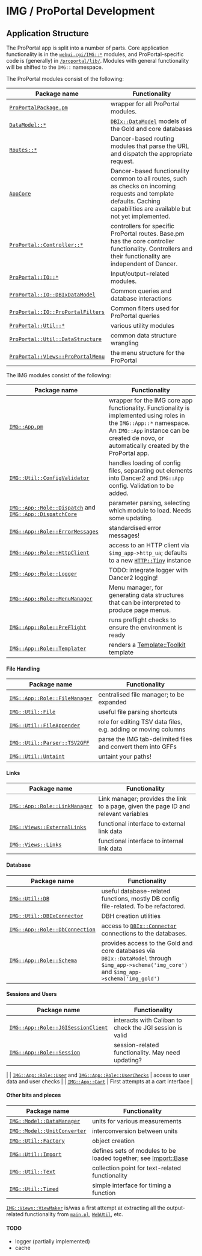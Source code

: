 # IMG / ProPortal Development #

## Application Structure ##

The ProPortal app is split into a number of parts. Core application functionality is in the [`webui.cgi/IMG::*`](../../webui.cgi/IMG/) modules, and ProPortal-specific code is (generally) in [`/proportal/lib/`](../lib/). Modules with general functionality will be shifted to the `IMG::` namespace.

The ProPortal modules consist of the following:

| Package name | Functionality |
|--------------|---------------|
| [`ProPortalPackage.pm`](../lib/ProPortalPackage.pm) | wrapper for all ProPortal modules. |
| [`DataModel::*`](../lib/DataModel/) | [`DBIx::DataModel`](http://metacpan.org/pod/DBIx::DataModel) models of the Gold and core databases |
| [`Routes::*`](../lib/Routes/) | Dancer-based routing modules that parse the URL and dispatch the appropriate request. |
| [`AppCore`](../lib/AppCore.pm) | Dancer-based functionality common to all routes, such as checks on incoming requests and template defaults. Caching capabilities are available but not yet implemented. |
| [`ProPortal::Controller::*`](../lib/ProPortal/Controller/) | controllers for specific ProPortal routes. Base.pm has the core controller functionality. Controllers and their functionality are independent of Dancer. |
| [`ProPortal::IO::*`](../lib/IO/) | Input/output-related modules. |
| [`ProPortal::IO::DBIxDataModel`](../lib/ProPortal/IO/DBIxDataModel.pm) | Common queries and database interactions |
| [`ProPortal::IO::ProPortalFilters`](../lib/ProPortal/IO/ProPortalFilters.pm) | Common filters used for ProPortal queries |
| [`ProPortal::Util::*`](../lib/ProPortal/Util/) | various utility modules |
| [`ProPortal::Util::DataStructure`](../lib/ProPortal/Util/DataStructure) | common data structure wrangling |
| [`ProPortal::Views::ProPortalMenu`](../lib/ProPortal/Views/ProPortalMenu.pm) | the menu structure for the ProPortal |

The IMG modules consist of the following:

| Package name | Functionality |
|--------------|---------------|
| [`IMG::App.pm`](../../webui.cgi/IMG/App.pm) | wrapper for the IMG core app functionality. Functionality is implemented using roles in the `IMG::App::*` namespace. An `IMG::App` instance can be created de novo, or automatically created by the ProPortal app. |
| [`IMG::Util::ConfigValidator`](../../webui.cgi/IMG/Util/ConfigValidator.pm) | handles loading of config files, separating out elements into Dancer2 and `IMG::App` config. Validation to be added. |
| [`IMG::App::Role::Dispatch`](../../webui.cgi/IMG/App/Role/Dispatch.pm) and [`IMG::App::DispatchCore`](../../webui.cgi/IMG/App/DispatchCore.pm) | parameter parsing, selecting which module to load. Needs some updating. |
| [`IMG::App::Role::ErrorMessages`](../../webui.cgi/IMG/App/Role/ErrorMessages.pm) | standardised error messages! |
| [`IMG::App::Role::HttpClient`](../../webui.cgi/IMG/App/Role/HttpClient.pm) | access to an HTTP client via `$img_app->http_ua`; defaults to a new [`HTTP::Tiny`](http://metacpan.org/pod/HTTP::Tiny) instance |
| [`IMG::App::Role::Logger`](../../webui.cgi/IMG/App/Role/Logger.pm) | TODO: integrate logger with Dancer2 logging! |
| [`IMG::App::Role::MenuManager`](../../webui.cgi/IMG/App/Role/MenuManager.pm) | Menu manager, for generating data structures that can be interpreted to produce page menus. |
| [`IMG::App::Role::PreFlight`](../../webui.cgi/IMG/App/Role/PreFlight.pm) | runs preflight checks to ensure the environment is ready |
 [`IMG::App::Role::Templater`](../../webui.cgi/IMG/App/Role/Templater.pm) | renders a [Template::Toolkit](http://template-toolkit.org) template |


#### File Handling ####

| Package name | Functionality |
|--------------|---------------|
| [`IMG::App::Role::FileManager`](../../webui.cgi/IMG/App/Role/FileManager.pm) | centralised file manager; to be expanded |
| [`IMG::Util::File`](../../webui.cgi/IMG/Util/File.pm) | useful file parsing shortcuts |
| [`IMG::Util::FileAppender`](../../webui.cgi/IMG/Util/FileAppender.pm) | role for editing TSV data files, e.g. adding or moving columns |
| [`IMG::Util::Parser::TSV2GFF`](../../webui.cgi/IMG/Util/Parser/TSV2GFF.pm) | parse the IMG tab-delimited files and convert them into GFFs |
| [`IMG::Util::Untaint`](../../webui.cgi/IMG/Util/Untaint.pm) | untaint your paths! |


#### Links ####

| Package name | Functionality |
|--------------|---------------|
| [`IMG::App::Role::LinkManager`](../../webui.cgi/IMG/App/Role/LinkManager.pm) | Link manager; provides the link to a page, given the page ID and relevant variables |
| [`IMG::Views::ExternalLinks`](../../webui.cgi/IMG/Views/ExternalLinks.pm) | functional interface to external link data |
| [`IMG::Views::Links`](../../webui.cgi/IMG/Views/Links.pm) | functional interface to internal link data |


#### Database ####

| Package name | Functionality |
|--------------|---------------|
| [`IMG::Util::DB`](../../webui.cgi/IMG/.pm) | useful database-related functions, mostly DB config file-related. To be refactored. |
| [`IMG::Util::DBIxConnector`](../../webui.cgi/IMG/Util/DBIxConnector.pm) | DBH creation utilities |
| [`IMG::App::Role::DbConnection`](../webui.cgi/IMG/App/Role/DbConnection.pm) | access to [`DBIx::Connector`](http://metacpan.org/pod/DBIx::Connector) connections to the databases. |
| [`IMG::App::Role::Schema`](../../webui.cgi/IMG/App/Role/Schema.pm) | provides access to the Gold and core databases via `DBIx::DataModel` through `$img_app->schema('img_core')` and `$img_app->schema('img_gold')` |

#### Sessions and Users ####

| Package name | Functionality |
|--------------|---------------|
| [`IMG::App::Role::JGISessionClient`](../../webui.cgi/IMG/App/Role/JGISessionClient.pm) | interacts with Caliban to check the JGI session is valid |
| [`IMG::App::Role::Session`](../../webui.cgi/IMG/App/Role/Session.pm) | session-related functionality. May need updating? |
|
| [`IMG::App::Role::User`](../../webui.cgi/IMG/App/Role/User.pm) and [`IMG::App::Role::UserChecks`](../../webui.cgi/IMG/App/Role/UserChecks.pm) | access to user data and user checks |
| [`IMG::App::Cart`](../../webui.cgi/IMG/App/Cart.pm) | First attempts at a cart interface |


#### Other bits and pieces ####

| Package name | Functionality |
|--------------|---------------|
| [`IMG::Model::DataManager`](../../webui.cgi/IMG/Model/DataManager.pm) | units for various measurements |
| [`IMG::Model::UnitConverter`](../../webui.cgi/IMG/Model/UnitConverter.pm) | interconversion between units |
| [`IMG::Util::Factory`](../../webui.cgi/IMG/Util/Factory.pm) | object creation |
| [`IMG::Util::Import`](../../webui.cgi/IMG/Util/Import.pm) | defines sets of modules to be loaded together; see [Import::Base](http://metacpan.org/pod/Import::Base) |
| [`IMG::Util::Text`](../../webui.cgi/IMG/Util/Text.pm) | collection point for text-related functionality |
| [`IMG::Util::Timed`](../../webui.cgi/IMG/Util/Timed.pm) | simple interface for timing a function |


[`IMG::Views::ViewMaker`](../../webui.cgi/IMG/Views/ViewMaker.pm) is/was a first attempt at extracting all the output-related functionality from [`main.pl`](../../webui.cgi/main.pl), [`WebUtil`](../../webui.cgi/WebUtil.pm), etc.


#### TODO ####

- logger (partially implemented)
- cache

